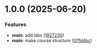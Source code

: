 # 1.0.0 (2025-06-20)


### Features

* **main:** add labs ([1927230](github.com/DenisErmolaev/os-intro/commits/19272304e338460d7feac34017e58e8d69828ca3))
* **main:** make course structure ([07fd4bc](github.com/DenisErmolaev/os-intro/commits/07fd4bca4598d41b35617f68fc7c323ba9f3da5f))



